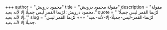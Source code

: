 +++
author = "محمود درويش"
title = "مقولة محمود درويش"
description = "مقولة محمود درويش: لرُبما القمر ليس جميلًا إلا لأنه بعيد."
quote = '''لرُبما القمر ليس جميلًا إلا لأنه بعيد.''' 
slug = "لرُبما-القمر-ليس-جميلًا-إلا-لأنه-بعيد"
+++
لرُبما القمر ليس جميلًا إلا لأنه بعيد.
